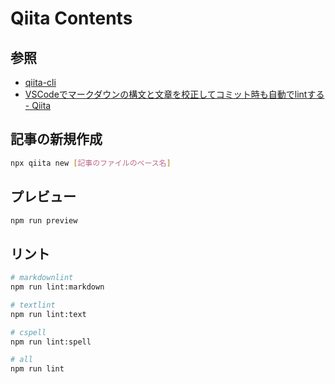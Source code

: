 # Qiita Contents

## 参照

- [qiita-cli](https://github.com/increments/qiita-cli)
- [VSCodeでマークダウンの構文と文章を校正してコミット時も自動でlintする - Qiita](https://qiita.com/waicode/items/33311d0a511dc821f53f)

## 記事の新規作成

```bash
npx qiita new [記事のファイルのベース名]
```

## プレビュー

```bash
npm run preview
```

## リント

```bash
# markdownlint
npm run lint:markdown

# textlint
npm run lint:text

# cspell
npm run lint:spell

# all
npm run lint
```
